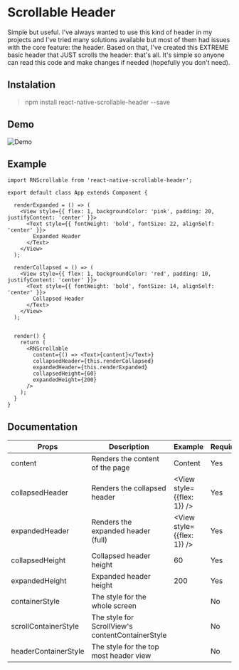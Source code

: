 # Scrollable Header

Simple but useful. I've always wanted to use this kind of header in my projects and I've tried many solutions available but most of them had issues with the core feature: the header. Based on that, I've created this EXTREME basic header that JUST scrolls the header: that's all. It's simple so anyone can read this code and make changes if needed (hopefully you don't need).

## Instalation

> npm install react-native-scrollable-header --save

## Demo

![Demo](https://i.giphy.com/media/w7waGojMm5ggjYxccv/giphy.webp)

## Example

~~~~
import RNScrollable from 'react-native-scrollable-header';

export default class App extends Component {

  renderExpanded = () => (
    <View style={{ flex: 1, backgroundColor: 'pink', padding: 20, justifyContent: 'center' }}>
      <Text style={{ fontWeight: 'bold', fontSize: 22, alignSelf: 'center' }}>
        Expanded Header
      </Text>
    </View>
  );

  renderCollapsed = () => (
    <View style={{ flex: 1, backgroundColor: 'red', padding: 10, justifyContent: 'center' }}>
      <Text style={{ fontWeight: 'bold', fontSize: 14, alignSelf: 'center' }}>
        Collapsed Header
      </Text>
    </View>
  );


  render() {
    return (
      <RNScrollable 
        content={() => <Text>{content}</Text>}
        collapsedHeader={this.renderCollapsed}
        expandedHeader={this.renderExpanded}
        collapsedHeight={60}
        expandedHeight={200}
      />
    );
  }
}
~~~~

## Documentation

| Props                | Description                                      | Example                    | Required |
|----------------------|--------------------------------------------------|----------------------------|----------|
| content              | Renders the content of the page                  | <Text>Content</Text>       | Yes      |
| collapsedHeader      | Renders the collapsed header                     | <View style={{flex: 1}} /> | Yes      |
| expandedHeader       | Renders the expanded header (full)               | <View style={{flex: 1}} /> | Yes      |
| collapsedHeight      | Collapsed header height                          | 60                         | Yes      |
| expandedHeight       | Expanded header height                           | 200                        | Yes      |
| containerStyle       | The style for the whole screen                   |                            | No       |
| scrollContainerStyle | The style for ScrollView's contentContainerStyle |                            | No       |
| headerContainerStyle | The style for the top most header view           |                            | No       |
